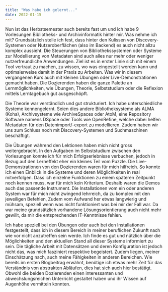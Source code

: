 ```yaml
---
title: "Was habe ich gelernt..."
date: 2022-01-15
---
```

Nun ist das Herbstsemester auch bereits fast um und ich habe 9 Vorlesungen Bibliotheks- und Archivinformatik hinter mir. Was nehme ich mit? Grundsätzlich stelle ich fest, dass hinter den Kulissen von Discovery-Systemen oder Nutzeroberflächen (also im Backend) es auch nicht allzu komplex aussieht. Die Steuerungen von Bibliothekssystemen oder Systeme zur Modellierung von Metadaten sind auch alles nur mehr oder weniger nutzerfreundliche Anwendungen. Ziel ist es in erster Linie sich mit einem Tool vertraut zu machen, zu wissen, wo was eingestellt werden kann und optimalerweise damit in der Praxis zu Arbeiten. Was wir in diesem vergangenen Kurs auch mit kleinen Übungen oder Live-Demonstrationen gemacht haben. Die Dozierenden haben die ganze Palette an Lernmöglichkeiten, wie Übungen, Theorie, Selbststudium oder die Reflexion mittels Lerntagebuch gut ausgeschöpft. 

Die Theorie war verständlich und gut strukturiert. Ich habe unterschiedliche Systeme kennengelernt. Seien dies andere Bibliotheksysteme als ALMA (Koha), Archivsysteme wie ArchiveSpaces oder AtoM, eine Repository Software namens DSpace oder Tools wie OpenRefine, welche dabei helfen Metadaten für den Datenimport/-export zu modellieren. Zudem haben wir uns zum Schluss noch mit Discovery-Systemen und Suchmaschinen beschäftigt.  

Die Übungen während den Lektionen haben mich nicht gross weitergebracht. In den Aufgaben im Selbststudium zwischen den Vorlesungen konnte ich für mich Erfolgserlebnisse verbuchen, jedoch in Bezug auf den Lerneffekt eher ein kleines Teil vom Puzzle. Die Live-Demonstrationen von den Dozierenden waren für mich hilfreich. So konnte ich einen Einblick in die Systeme und deren Möglichkeiten in real mitverfolgen. Dass ich einzelne Funktionen zu einem späteren Zeitpunkt noch kennen muss, war für mich kein Kriterium. Deshalb waren die Demos auch das passende Instrument. Die Installationen vom ein oder anderen System war für mich nicht zwingend lehrreich, da zu komplex mit den jeweiligen Befehlen, Zudem vom Aufwand her etwas langwierig und mühsam, speziell wenn was nicht funktioniert was bei mir der Fall war. Da war meine grundsätzlich vorhandene Lösungsorientierung auch nicht mehr gewillt, da mir die entsprechenden IT-Kenntnisse fehlen. 

Ich habe speziell bei den Übungen oder auch bei den Installationen festgestellt, dass ich in diesem Bereich in meiner beruflichen Zukunft nach wie vor nicht anzutreffen sein werde. Ich finde es gut und nützlich über die Möglichkeiten und den aktuellen Stand all dieser Systeme informiert zu sein. Die tägliche Arbeit mit Datensätzen und deren Konfiguration ist jedoch nicht das, was mich fasziniert respektive begeistert. Zudem liegen, meiner Einschätzung nach, auch meine Fähigkeiten in anderen Bereichen. Wie bereits im ersten Blogbeitrag erwähnt, benötige ich etwas mehr Zeit für das Verständnis von abstrakten Abläufen, dies hat sich auch hier bestätigt. Obwohl die beiden Dozierenden einen interessanten und abwechslungsreichen Unterricht gestaltet haben und ihr Wissen auf Augenhöhe vermitteln konnten. 
